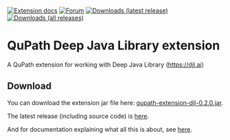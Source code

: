 [![Extension docs](https://img.shields.io/badge/docs-qupath_djl-red)](https://qupath.readthedocs.io/en/stable/docs/deep/djl.html)
[![Forum](https://img.shields.io/badge/forum-image.sc-green)](https://forum.image.sc/tag/qupath)
[![Downloads (latest release)](https://img.shields.io/github/downloads-pre/qupath/qupath-extension-djl/latest/total)](https://github.com/qupath/qupath-extension-djl/releases/latest)
[![Downloads (all releases)](https://img.shields.io/github/downloads/qupath/qupath-extension-djl/total)](https://github.com/qupath/qupath-extension-djl/releases)

# QuPath Deep Java Library extension

A QuPath extension for working with Deep Java Library (https://djl.ai)

## Download

You can download the extension jar file here: [qupath-extension-djl-0.2.0.jar](https://github.com/qupath/qupath-extension-djl/releases/download/v0.2.0/qupath-extension-djl-0.2.0.jar).

The latest release (including source code) is [here](https://github.com/qupath/qupath-extension-djl/releases/latest).

And for documentation explaining what all this is about, see [here](https://qupath.readthedocs.io/en/0.4/docs/deep/djl.html).
